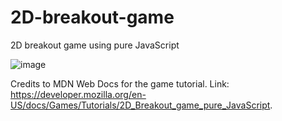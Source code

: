 # 2D-breakout-game
2D breakout game using pure JavaScript

![image](https://github.com/sheyste/2D-breakout-game/assets/86936264/deff477e-1475-4b5f-8d72-fdbcb0b93fa8)


Credits to MDN Web Docs for the game tutorial.
Link: https://developer.mozilla.org/en-US/docs/Games/Tutorials/2D_Breakout_game_pure_JavaScript.
